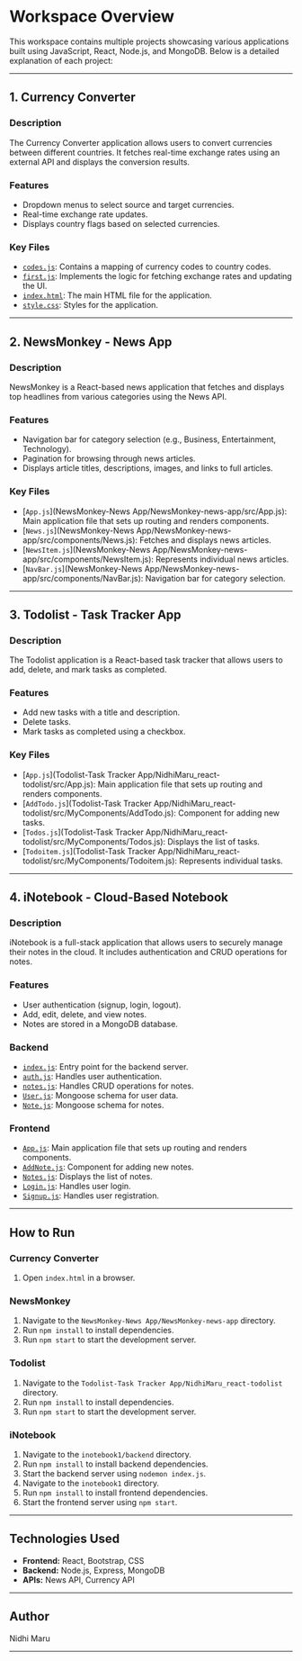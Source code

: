 # Workspace Overview

This workspace contains multiple projects showcasing various applications built using JavaScript, React, Node.js, and MongoDB. Below is a detailed explanation of each project:

---

## 1. Currency Converter

### Description
The Currency Converter application allows users to convert currencies between different countries. It fetches real-time exchange rates using an external API and displays the conversion results.

### Features
- Dropdown menus to select source and target currencies.
- Real-time exchange rate updates.
- Displays country flags based on selected currencies.

### Key Files
- [`codes.js`](CurrencyConverter/NidhiMaru_currencyConvertor/codes.js): Contains a mapping of currency codes to country codes.
- [`first.js`](CurrencyConverter/NidhiMaru_currencyConvertor/first.js): Implements the logic for fetching exchange rates and updating the UI.
- [`index.html`](CurrencyConverter/NidhiMaru_currencyConvertor/index.html): The main HTML file for the application.
- [`style.css`](CurrencyConverter/NidhiMaru_currencyConvertor/style.css): Styles for the application.

---

## 2. NewsMonkey - News App

### Description
NewsMonkey is a React-based news application that fetches and displays top headlines from various categories using the News API.

### Features
- Navigation bar for category selection (e.g., Business, Entertainment, Technology).
- Pagination for browsing through news articles.
- Displays article titles, descriptions, images, and links to full articles.

### Key Files
- [`App.js`](NewsMonkey-News App/NewsMonkey-news-app/src/App.js): Main application file that sets up routing and renders components.
- [`News.js`](NewsMonkey-News App/NewsMonkey-news-app/src/components/News.js): Fetches and displays news articles.
- [`NewsItem.js`](NewsMonkey-News App/NewsMonkey-news-app/src/components/NewsItem.js): Represents individual news articles.
- [`NavBar.js`](NewsMonkey-News App/NewsMonkey-news-app/src/components/NavBar.js): Navigation bar for category selection.

---

## 3. Todolist - Task Tracker App

### Description
The Todolist application is a React-based task tracker that allows users to add, delete, and mark tasks as completed.

### Features
- Add new tasks with a title and description.
- Delete tasks.
- Mark tasks as completed using a checkbox.

### Key Files
- [`App.js`](Todolist-Task Tracker App/NidhiMaru_react-todolist/src/App.js): Main application file that sets up routing and renders components.
- [`AddTodo.js`](Todolist-Task Tracker App/NidhiMaru_react-todolist/src/MyComponents/AddTodo.js): Component for adding new tasks.
- [`Todos.js`](Todolist-Task Tracker App/NidhiMaru_react-todolist/src/MyComponents/Todos.js): Displays the list of tasks.
- [`Todoitem.js`](Todolist-Task Tracker App/NidhiMaru_react-todolist/src/MyComponents/Todoitem.js): Represents individual tasks.

---

## 4. iNotebook - Cloud-Based Notebook

### Description
iNotebook is a full-stack application that allows users to securely manage their notes in the cloud. It includes authentication and CRUD operations for notes.

### Features
- User authentication (signup, login, logout).
- Add, edit, delete, and view notes.
- Notes are stored in a MongoDB database.

### Backend
- [`index.js`](inotebook1/backend/index.js): Entry point for the backend server.
- [`auth.js`](inotebook1/backend/routes/auth.js): Handles user authentication.
- [`notes.js`](inotebook1/backend/routes/notes.js): Handles CRUD operations for notes.
- [`User.js`](inotebook1/backend/models/User.js): Mongoose schema for user data.
- [`Note.js`](inotebook1/backend/models/Note.js): Mongoose schema for notes.

### Frontend
- [`App.js`](inotebook1/src/App.js): Main application file that sets up routing and renders components.
- [`AddNote.js`](inotebook1/src/components/AddNote.js): Component for adding new notes.
- [`Notes.js`](inotebook1/src/components/Notes.js): Displays the list of notes.
- [`Login.js`](inotebook1/src/components/Login.js): Handles user login.
- [`Signup.js`](inotebook1/src/components/Signup.js): Handles user registration.

---

## How to Run

### Currency Converter
1. Open `index.html` in a browser.

### NewsMonkey
1. Navigate to the `NewsMonkey-News App/NewsMonkey-news-app` directory.
2. Run `npm install` to install dependencies.
3. Run `npm start` to start the development server.

### Todolist
1. Navigate to the `Todolist-Task Tracker App/NidhiMaru_react-todolist` directory.
2. Run `npm install` to install dependencies.
3. Run `npm start` to start the development server.

### iNotebook
1. Navigate to the `inotebook1/backend` directory.
2. Run `npm install` to install backend dependencies.
3. Start the backend server using `nodemon index.js`.
4. Navigate to the `inotebook1` directory.
5. Run `npm install` to install frontend dependencies.
6. Start the frontend server using `npm start`.

---

## Technologies Used
- **Frontend:** React, Bootstrap, CSS
- **Backend:** Node.js, Express, MongoDB
- **APIs:** News API, Currency API

---

## Author
Nidhi Maru

---